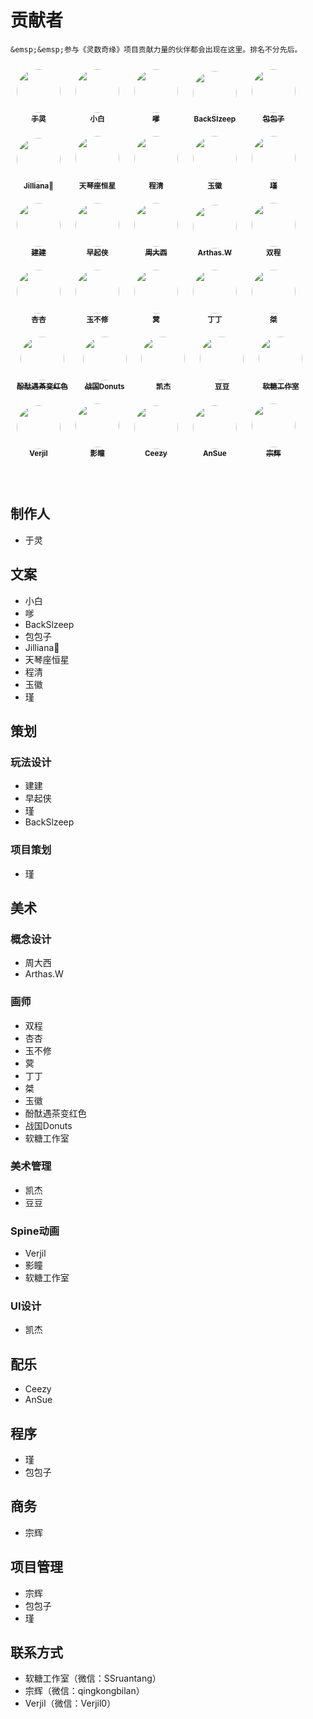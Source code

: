 # 贡献者

```{note}
&emsp;&emsp;参与《灵数奇缘》项目贡献力量的伙伴都会出现在这里。排名不分先后。
```

<div align="left" width="100%">
	<div align="center" style="padding:10px;display:inline-block;">
		<a href="/gamedoc/characters/v-producer.html">
			<img src="/_static/contributor/v-producer.jpg" width="70px;" alt="" style="border-radius:50%;"/>
			<br/><sub><b>于灵</b></sub>
		</a>
	</div>
	<div align="center" style="padding:10px;display:inline-block;">
		<img src="/_static/contributor/小白.jpg" width="70px;" alt="" style="border-radius:50%;"/>
		<br/><sub><b>小白</b></sub>
	</div>
	<div align="center" style="padding:10px;display:inline-block;">
		<a href="https://www.zhihu.com/people/wwwe-ww">
			<img src="/_static/contributor/嗲.jpg" width="70px;" alt="" style="border-radius:50%;"/>
			<br/><sub><b>嗲</b></sub>
		</a>
	</div>
	<div align="center" style="padding:10px;display:inline-block;">
		<img src="/_static/contributor/BackSlzeep.jpg" width="70px;" alt="" style="border-radius:50%;"/>
		<br/><sub><b>BackSlzeep</b></sub>
	</div>
	<div align="center" style="padding:10px;display:inline-block;">
		<a href="https://github.com/thisisbadBao">
			<img src="/_static/contributor/包包子.jpg" width="70px;" alt="" style="border-radius:50%;"/>
			<br/><sub><b>包包子</b></sub>
		</a>
	</div>
	<div align="center" style="padding:10px;display:inline-block;">
		<img src="/_static/contributor/Jilliana.jpg" width="70px;" alt="" style="border-radius:50%;"/>
		<br/><sub><b>Jilliana🐚</b></sub>
	</div>
	<div align="center" style="padding:10px;display:inline-block;">
		<img src="/_static/contributor/天琴座恒星.jpg" width="70px;" alt="" style="border-radius:50%;"/>
		<br/><sub><b>天琴座恒星</b></sub>
	</div>
	<div align="center" style="padding:10px;display:inline-block;">
		<img src="/_static/contributor/程清.jpg" width="70px;" alt="" style="border-radius:50%;"/>
		<br/><sub><b>程清</b></sub>
	</div>
	<div align="center" style="padding:10px;display:inline-block;">
		<img src="/_static/contributor/玉徽.jpg" width="70px;" alt="" style="border-radius:50%;"/>
		<br/><sub><b>玉徽</b></sub>
	</div>
	<div align="center" style="padding:10px;display:inline-block;">
		<a href="https://github.com/pigpigyyy">
			<img src="/_static/contributor/瑾.jpg" width="70px;" alt="" style="border-radius:50%;"/>
			<br/><sub><b>瑾</b></sub>
		</a>
	</div>
	<div align="center" style="padding:10px;display:inline-block;">
		<a href="https://github.com/HongjianTang">
			<img src="/_static/contributor/建建.jpg" width="70px;" alt="" style="border-radius:50%;"/>
			<br/><sub><b>建建</b></sub>
		</a>
	</div>
	<div align="center" style="padding:10px;display:inline-block;">
		<img src="/_static/contributor/早起侠.jpg" width="70px;" alt="" style="border-radius:50%;"/>
		<br/><sub><b>早起侠</b></sub>
	</div>
	<div align="center" style="padding:10px;display:inline-block;">
		<a href="https://weibo.com/u/5062845768">
			<img src="/_static/contributor/周大西.jpg" width="70px;" alt="" style="border-radius:50%;"/>
			<br/><sub><b>周大西</b></sub>
		</a>
	</div>
	<div align="center" style="padding:10px;display:inline-block;">
		<a href="https://www.gcores.com/users/363525">
			<img src="/_static/contributor/Arthas.W.jpg" width="70px;" alt="" style="border-radius:50%;"/>
			<br/><sub><b>Arthas.W</b></sub>
		</a>
	</div>
	<div align="center" style="padding:10px;display:inline-block;">
		<img src="/_static/contributor/双程.jpg" width="70px;" alt="" style="border-radius:50%;"/>
		<br/><sub><b>双程</b></sub>
	</div>
	<div align="center" style="padding:10px;display:inline-block;">
		<img src="/_static/contributor/placeholder.jpg" width="70px;" alt="" style="border-radius:50%;"/>
		<br/><sub><b>杏杏</b></sub>
	</div>
	<div align="center" style="padding:10px;display:inline-block;">
		<img src="/_static/contributor/placeholder.jpg" width="70px;" alt="" style="border-radius:50%;"/>
		<br/><sub><b>玉不修</b></sub>
	</div>
	<div align="center" style="padding:10px;display:inline-block;">
		<img src="/_static/contributor/placeholder.jpg" width="70px;" alt="" style="border-radius:50%;"/>
		<br/><sub><b>蓂</b></sub>
	</div>
	<div align="center" style="padding:10px;display:inline-block;">
		<img src="/_static/contributor/placeholder.jpg" width="70px;" alt="" style="border-radius:50%;"/>
		<br/><sub><b>丁丁</b></sub>
	</div>
	<div align="center" style="padding:10px;display:inline-block;">
		<img src="/_static/contributor/placeholder.jpg" width="70px;" alt="" style="border-radius:50%;"/>
		<br/><sub><b>桀</b></sub>
	</div>
	<div align="center" style="padding:10px;display:inline-block;">
		<a href="https://weibo.com/u/5156432595">
			<img src="/_static/contributor/酚酞遇茶变红色.jpg" width="70px;" alt="" style="border-radius:50%;"/>
			<br/><sub><b>酚酞遇茶变红色</b></sub>
		</a>
	</div>
	<div align="center" style="padding:10px;display:inline-block;">
		<a href="https://weibo.com/u/5885613745">
			<img src="/_static/contributor/战国Donuts.jpg" width="70px;" alt="" style="border-radius:50%;"/>
			<br/><sub><b>战国Donuts</b></sub>
		</a>
	</div>
	<div align="center" style="padding:10px;display:inline-block;">
		<img src="/_static/contributor/凯杰.jpg" width="70px;" alt="" style="border-radius:50%;"/>
		<br/><sub><b>凯杰</b></sub>
	</div>
	<div align="center" style="padding:10px;display:inline-block;">
		<img src="/_static/contributor/placeholder.jpg" width="70px;" alt="" style="border-radius:50%;"/>
		<br/><sub><b>豆豆</b></sub>
	</div>
	<div align="center" style="padding:10px;display:inline-block;">
		<a href="/community/contributors.html#id15">
			<img src="/_static/contributor/软糖工作室.jpg" width="70px;" alt="" style="border-radius:50%;"/>
			<br/><sub><b>软糖工作室</b></sub>
		</a>
	</div>
	<div align="center" style="padding:10px;display:inline-block;">
		<a href="/community/contributors.html#id15">
			<img src="/_static/contributor/Verjil.jpg" width="70px;" alt="" style="border-radius:50%;"/>
			<br/><sub><b>Verjil</b></sub>
		</a>
	</div>
	<div align="center" style="padding:10px;display:inline-block;">
		<img src="/_static/contributor/影瞳.jpg" width="70px;" alt="" style="border-radius:50%;"/>
		<br/><sub><b>影瞳</b></sub>
	</div>
	<div align="center" style="padding:10px;display:inline-block;">
		<a href="https://music.163.com/#/artist?id=2313">
			<img src="/_static/contributor/Ceezy.jpg" width="70px;" alt="" style="border-radius:50%;"/>
			<br/><sub><b>Ceezy</b></sub>
		</a>
	</div>
	<div align="center" style="padding:10px;display:inline-block;">
		<a href="https://music.163.com/#/artist?id=32892057">
			<img src="/_static/contributor/AnSue.jpg" width="70px;" alt="" style="border-radius:50%;"/>
			<br/><sub><b>AnSue</b></sub>
		</a>
	</div>
	<div align="center" style="padding:10px;display:inline-block;">
		<a href="/community/contributors.html#id15">
			<img src="/_static/contributor/宗辉.jpg" width="70px;" alt="" style="border-radius:50%;"/>
			<br/><sub><b>宗辉</b></sub>
		</a>
	</div>
</div>

<br/>
<br/>

## 制作人

* 于灵

## 文案

* 小白
* 嗲
* BackSlzeep
* 包包子
* Jilliana🐚
* 天琴座恒星
* 程清
* 玉徽
* 瑾

## 策划

### 玩法设计

* 建建
* 早起侠
* 瑾
* BackSlzeep

### 项目策划

* 瑾

## 美术

### 概念设计

* 周大西
* Arthas.W

### 画师

* 双程
* 杏杏
* 玉不修
* 蓂
* 丁丁
* 桀
* 玉徽
* 酚酞遇茶变红色
* 战国Donuts
* 软糖工作室

### 美术管理

* 凯杰
* 豆豆

### Spine动画

* Verjil
* 影瞳
* 软糖工作室

### UI设计

* 凯杰

## 配乐

* Ceezy
* AnSue

## 程序

* 瑾
* 包包子

## 商务

* 宗辉

## 项目管理

* 宗辉
* 包包子
* 瑾

## 联系方式

* 软糖工作室（微信：SSruantang）
* 宗辉（微信：qingkongbilan）
* Verjil（微信：Verjil0）
